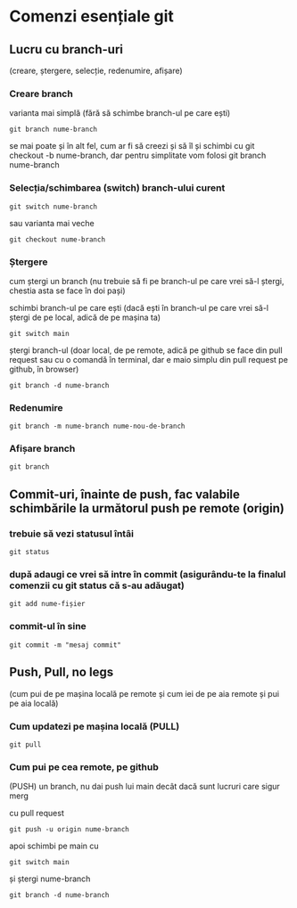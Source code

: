 # Comenzi esențiale git

## Lucru cu branch-uri 
(creare, ștergere, selecție, redenumire, afișare)

### Creare branch 

varianta mai simplă (fără să schimbe branch-ul pe care ești)
    
    git branch nume-branch

se mai poate și în alt fel, cum ar fi să creezi și să îl și schimbi cu git checkout -b nume-branch, dar pentru simplitate vom folosi git branch nume-branch

### Selecția/schimbarea (switch) branch-ului curent

    git switch nume-branch 

sau varianta mai veche 

    git checkout nume-branch

### Ștergere

cum ștergi un branch (nu trebuie să fi pe branch-ul pe care vrei să-l ștergi, chestia asta se face în doi pași)
    
schimbi branch-ul pe care ești (dacă ești în branch-ul pe care vrei să-l ștergi de pe local, adică de pe mașina ta)

    git switch main 

ștergi branch-ul (doar local, de pe remote, adică pe github se face din pull request sau cu o comandă în terminal, dar e maio simplu din pull request pe github, în browser)

    git branch -d nume-branch

### Redenumire

    git branch -m nume-branch nume-nou-de-branch

### Afișare branch

    git branch


## Commit-uri, înainte de push, fac valabile schimbările la următorul push pe remote (origin)

### trebuie să vezi statusul întâi

    git status

### după adaugi ce vrei să intre în commit (asigurându-te la finalul comenzii cu git status că s-au adăugat)

    git add nume-fișier

### commit-ul în sine

    git commit -m "mesaj commit"


## Push, Pull, no legs 
(cum pui de pe mașina locală pe remote și cum iei de pe aia remote și pui pe aia locală)

### Cum updatezi pe mașina locală (PULL)

    git pull

### Cum pui pe cea remote, pe github 
(PUSH) un branch, nu dai push lui main decât dacă sunt lucruri care sigur merg

cu pull request

    git push -u origin nume-branch

apoi schimbi pe main cu 

    git switch main

și ștergi nume-branch

    git branch -d nume-branch

